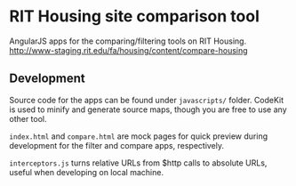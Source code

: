 RIT Housing site comparison tool
===
AngularJS apps for the comparing/filtering tools
on RIT Housing. http://www-staging.rit.edu/fa/housing/content/compare-housing

## Development
Source code for the apps can be found under `javascripts/` folder. CodeKit is
used to minify and generate source maps, though you are free to use any other
tool.

`index.html` and `compare.html` are mock pages for quick preview during
development for the filter and compare apps, respectively.

`interceptors.js` turns relative URLs from $http calls to absolute URLs, useful
when developing on local machine.